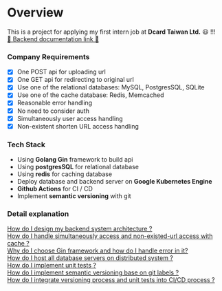 # Overview
This is a project for applying my first intern job at **Dcard Taiwan Ltd.** 😃 !!!  
[🔗 Backend documentation link 🔗](https://documenter.getpostman.com/view/12176709/UVypycK7)

### Company Requirements

- [x] One POST api for uploading url 
- [x] One GET api for redirecting to original url
- [x] Use one of the relational databases: MySQL, PostgresSQL, SQLite
- [x] Use one of the cache database: Redis, Memcached
- [x] Reasonable error handling
- [x] No need to consider auth
- [x] Simultaneously user access handling
- [x] Non-existent shorten URL access handling

### Tech Stack
* Using **Golang Gin** framework to build api
* Using **postgresSQL** for relational database
* Using **redis** for caching database
* Deploy database and backend server on **Google Kubernetes Engine**
* **Github Actions** for CI / CD
* Implement **semantic versioning** with git

### Detail explanation
[How do I design my backend system architecture ?](https://medium.com/@aaaa102234/crazy-go-day-k8s-system-design-for-go-gin-redis-postgresql-957c74b4b25)  
[How do I handle simultaneously access and non-existed-url access with cache ?](https://medium.com/@aaaa102234/crazy-go-day-access-caching-go-gin-redis-58d0446e9a3a)  
[Why do I choose Gin framework and how do I handle error in it?](https://medium.com/@aaaa102234/crazy-go-day-why-using-gin-for-golang-backend-9ca48ec5d855)  
[How do I host all database servers on distributed system ?]()  
[How do I implement unit tests ?]()  
[How do I implement semantic versioning base on git labels ?]()  
[How do I integrate versioning process and unit tests into CI/CD process ?]()  





